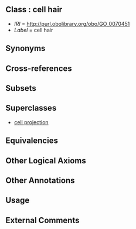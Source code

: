 
## Class : cell hair

 * *IRI* = http://purl.obolibrary.org/obo/GO_0070451
 * *Label* = cell hair

## Synonyms


## Cross-references


## Subsets


## Superclasses

 * [cell projection](../../GO/95/GO_0042995.md)

## Equivalencies


## Other Logical Axioms


## Other Annotations


## Usage


## External Comments

